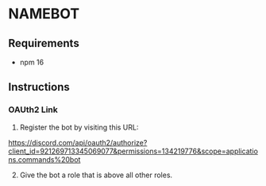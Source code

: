 # NAMEBOT

## Requirements

* npm 16

## Instructions

### OAUth2 Link

1. Register the bot by visiting this URL:

https://discord.com/api/oauth2/authorize?client_id=921269713345069077&permissions=134219776&scope=applications.commands%20bot

2. Give the bot a role that is above all other roles.
